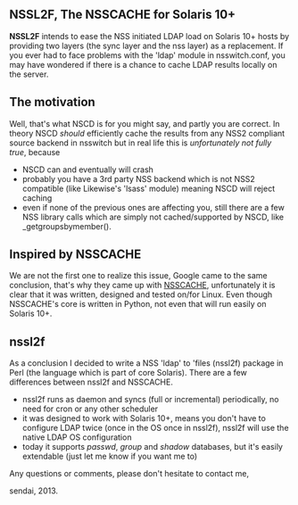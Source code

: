 ## NSSL2F, The NSSCACHE for Solaris 10+ ##

**NSSL2F** intends to ease the NSS initiated LDAP load on Solaris 10+ hosts by providing two layers (the sync layer and the nss layer) as a replacement. If you ever had to face problems with the 'ldap' module in nsswitch.conf, you may have wondered if there is a chance to cache LDAP results locally on the server.

## The motivation ##

Well, that's what NSCD is for you might say, and partly you are correct. In theory NSCD *should* efficiently cache the results from any NSS2 compliant source backend in nsswitch but in real life this is *unfortunately not fully true*, because 

- NSCD can and eventually will crash
- probably you have a 3rd party NSS backend which is not NSS2 compatible (like Likewise's 'lsass' module) meaning NSCD will reject caching
- even if none of the previous ones are affecting you, still there are a few NSS library calls which are simply not cached/supported by NSCD, like _getgroupsbymember().

## Inspired by NSSCACHE ##

We are not the first one to realize this issue, Google came to the same conclusion, that's why they came up with [NSSCACHE](https://code.google.com/p/nsscache), unfortunately it is clear that it was written, designed and tested on/for Linux. Even though NSSCACHE's core is written in Python, not even that will run easily on Solaris 10+.

## nssl2f ##

As a conclusion I decided to write a NSS 'ldap' to 'files (nssl2f) package in Perl (the language which is part of core Solaris). There are a few differences between nssl2f and NSSCACHE.

- nssl2f runs as daemon and syncs (full or incremental) periodically, no need for cron or any other scheduler
- it was designed to work with Solaris 10+, means you don't have to configure LDAP twice (once in the OS once in nssl2f), nssl2f will use the native LDAP OS configuration
- today it supports *passwd*, *group* and *shadow* databases, but it's easily extendable (just let me know if you want me to)


Any questions or comments, please don't hesitate to contact me,

sendai, 2013.